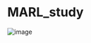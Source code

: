 # MARL_study

![image](https://github.com/user-attachments/assets/d545a05e-cd6c-4806-8e62-9178ea58b6df)
